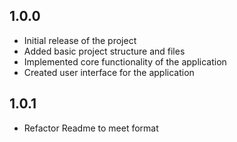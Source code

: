 ## 1.0.0

* Initial release of the project
* Added basic project structure and files
* Implemented core functionality of the application
* Created user interface for the application



## 1.0.1

* Refactor Readme to meet format

